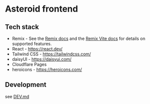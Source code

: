 # Asteroid frontend

## Tech stack
- Remix - See the [Remix docs](https://remix.run/docs) and the [Remix Vite docs](https://remix.run/docs/en/main/future/vite) for details on supported features.
- React - https://react.dev/
- Tailwind CSS - https://tailwindcss.com/
- daisyUI - https://daisyui.com/
- Cloudflare Pages
- heroicons - https://heroicons.com/

## Development

see [DEV.md](./DEV.md)
